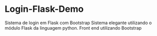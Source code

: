 # Login-Flask-Demo
Sistema de login em Flask com Bootstrap
Sistema elegante utilizando o módulo Flask da linguagem python.
Front end utilizando Bootstrap
